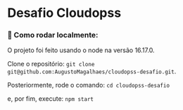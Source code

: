 # Desafio Cloudopss

### 🚀 Como rodar localmente:

O projeto foi feito usando o node na versão 16.17.0.

Clone o repositório:
`git clone git@github.com:AugustoMagalhaes/cloudopss-desafio.git`.

Posteriormente, rode o comando:
`cd cloudopss-desafio`

e, por fim, execute:
`npm start`
